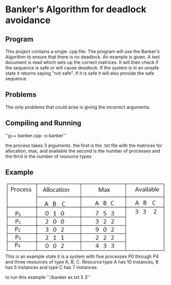 # Banker's Algorithm for deadlock avoidance

## Program
This project contains a single .cpp file.
The program will use the Banker's Algorithm to ensure that there is no deadlock.
An example is given. A text document is read which sets up the correct matrices.
It will then check if the sequence is safe or will cause deadlock.
If the system is in an unsafe state it returns saying "not safe".
If it is safe it will also provide the safe sequence.

## Problems
The only problems that could arise is giving the incorrect arguments.

## Compiling and Running
''g++ banker.cpp -o banker''

the process takes 3 arguments.
the first is the .txt file with the matrices for allocation, max, and available
the second is the number of processes 
and the third is the number of resource types

## Example

![ex.png](ex.png)
This is an example state 
it is a system with five processes P0 through P4 and three resources of type A, B, C. Resource type A has 10 instances, B has 5 instances and type C has 7 instances.

to run this example
''./banker ex.txt 5 3''
